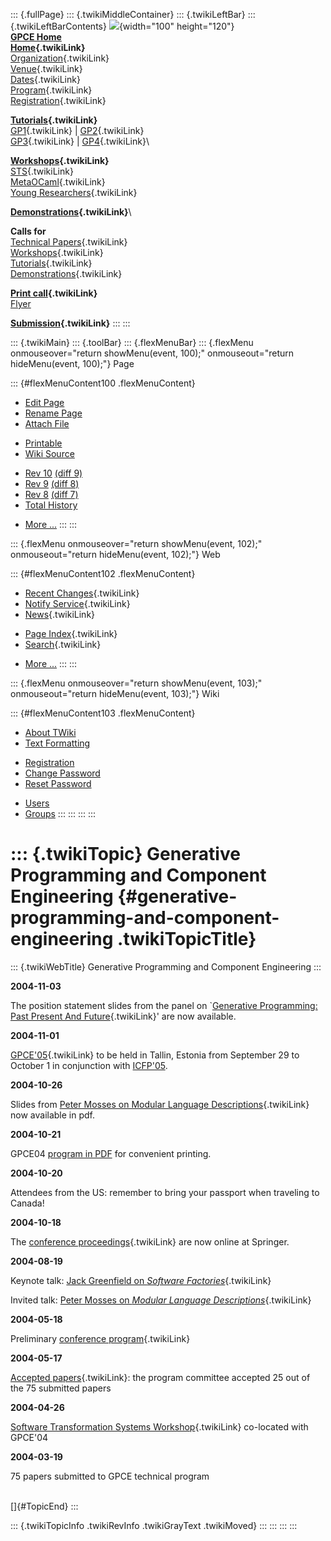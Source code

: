 ::: {.fullPage}
::: {.twikiMiddleContainer}
::: {.twikiLeftBar}
::: {.twikiLeftBarContents}
![](../pub/Gpce04/WebLeftBar/gpce-logo.jpg){width="100" height="120"}\
**[GPCE Home](http://www.gpce.org)**\
**[Home](WebHome){.twikiLink}**\
[Organization](ConferenceOrganization){.twikiLink}\
[Venue](ConferenceVenue){.twikiLink}\
[Dates](ImportantDates){.twikiLink}\
[Program](ConferenceProgram){.twikiLink}\
[Registration](ConferenceRegistration){.twikiLink}

**[Tutorials](GpceTutorials){.twikiLink}**\
[GP1](TutorialGP1){.twikiLink} \| [GP2](TutorialGP2){.twikiLink}\
[GP3](TutorialGP3){.twikiLink} \| [GP4](TutorialGP4){.twikiLink}\

**[Workshops](GpceWorkshops){.twikiLink}**\
[STS](STS){.twikiLink}\
[MetaOCaml](http://www.program-transformation.org/Gpce04/MetaOCaml){.twikiLink}\
[Young
Researchers](http://www.program-transformation.org/Gpce04/YoungResearchers){.twikiLink}

**[Demonstrations](GpceDemonstrations){.twikiLink}**\

**Calls for**\
[Technical Papers](CallForPapers){.twikiLink}\
[Workshops](CallForWorkshops){.twikiLink}\
[Tutorials](CallForTutorials){.twikiLink}\
[Demonstrations](CallForDemonstrations){.twikiLink}

**[Print call](PrintCall){.twikiLink}**\
[Flyer](http://www.cs.uu.nl/~visser/GPCE04-CfC.pdf)

**[Submission](ElectronicSubmission){.twikiLink}**
:::
:::

::: {.twikiMain}
::: {.toolBar}
::: {.flexMenuBar}
::: {.flexMenu onmouseover="return showMenu(event, 100);" onmouseout="return hideMenu(event, 100);"}
Page

::: {#flexMenuContent100 .flexMenuContent}
-   [Edit
    Page](http://www.program-transformation.org/edit/Gpce04/WebNews?t=1536827621)
-   [Rename
    Page](http://www.program-transformation.org/rename/Gpce04/WebNews)
-   [Attach
    File](http://www.program-transformation.org/attach/Gpce04/WebNews)

<!-- -->

-   [Printable](http://www.program-transformation.org/view/Gpce04/WebNews?skin=print.pattern)
-   [Wiki
    Source](http://www.program-transformation.org/view/Gpce04/WebNews?skin=text&raw=on&contenttype=text/plain)

<!-- -->

-   [Rev
    10](http://www.program-transformation.org/view/Gpce04/WebNews?rev=1.10)
    [(diff 9)](http://www.program-transformation.org/rdiff/Gpce04/WebNews?rev1=1.10&rev2=1.9)
-   [Rev
    9](http://www.program-transformation.org/view/Gpce04/WebNews?rev=1.9)
    [(diff 8)](http://www.program-transformation.org/rdiff/Gpce04/WebNews?rev1=1.9&rev2=1.8)
-   [Rev
    8](http://www.program-transformation.org/view/Gpce04/WebNews?rev=1.8)
    [(diff 7)](http://www.program-transformation.org/rdiff/Gpce04/WebNews?rev1=1.8&rev2=1.7)
-   [Total
    History](http://www.program-transformation.org/rdiff/Gpce04/WebNews)

<!-- -->

-   [More
    \...](http://www.program-transformation.org/oops/Gpce04/WebNews?template=oopsmore&param1=1.10&param2=1.10)
:::
:::

::: {.flexMenu onmouseover="return showMenu(event, 102);" onmouseout="return hideMenu(event, 102);"}
Web

::: {#flexMenuContent102 .flexMenuContent}
-   [Recent Changes](WebChanges){.twikiLink}
-   [Notify Service](WebNotify){.twikiLink}
-   [News](WebNews){.twikiLink}

<!-- -->

-   [Page Index](WebIndex){.twikiLink}
-   [Search](WebSearch){.twikiLink}

<!-- -->

-   [More
    \...](http://www.program-transformation.org/oops/Gpce04/WebNews?template=oopsmore&param1=1.10&param2=1.10)
:::
:::

::: {.flexMenu onmouseover="return showMenu(event, 103);" onmouseout="return hideMenu(event, 103);"}
Wiki

::: {#flexMenuContent103 .flexMenuContent}
-   [About
    TWiki](http://www.program-transformation.org/view/TWiki/WebHome)
-   [Text
    Formatting](http://www.program-transformation.org/view/TWiki/TextFormattingRules)

<!-- -->

-   [Registration](http://www.program-transformation.org/view/TWiki/TWikiRegistration)
-   [Change
    Password](http://www.program-transformation.org/view/TWiki/ChangePassword)
-   [Reset
    Password](http://www.program-transformation.org/view/TWiki/ResetPassword)

<!-- -->

-   [Users](http://www.program-transformation.org/view/Main/TWikiUsers)
-   [Groups](http://www.program-transformation.org/view/Main/TWikiGroups)
:::
:::
:::
:::

::: {.twikiTopic}
Generative Programming and Component Engineering {#generative-programming-and-component-engineering .twikiTopicTitle}
================================================

::: {.twikiWebTitle}
Generative Programming and Component Engineering
:::

**2004-11-03**

The position statement slides from the panel on \`[Generative
Programming: Past Present And
Future](GenerativeProgrammingPastPresentAndFuture){.twikiLink}\' are now
available.

**2004-11-01**

[GPCE\'05](../Gpce05/WebHome){.twikiLink} to be held in Tallin, Estonia
from September 29 to October 1 in conjunction with
[ICFP\'05](http://www.brics.dk/~danvy/icfp05/).

**2004-10-26**

Slides from [Peter Mosses on Modular Language
Descriptions](PeterMossesOnModularLanguageDescriptions){.twikiLink} now
available in pdf.

**2004-10-21**

GPCE04 [program in PDF](http://www.cs.uu.nl:/~visser/gpce04-program.pdf)
for convenient printing.

**2004-10-20**

Attendees from the US: remember to bring your passport when traveling to
Canada!

**2004-10-18**

The [conference proceedings](ConferenceProceedings){.twikiLink} are now
online at Springer.

**2004-08-19**

Keynote talk: [Jack Greenfield on *Software
Factories*](JackGreenfieldOnSoftwareFactories){.twikiLink}

Invited talk: [Peter Mosses on *Modular Language
Descriptions*](PeterMossesOnModularLanguageDescriptions){.twikiLink}

**2004-05-18**

Preliminary [conference program](ConferenceProgram){.twikiLink}

**2004-05-17**

[Accepted papers](AcceptedPapers){.twikiLink}: the program committee
accepted 25 out of the 75 submitted papers

**2004-04-26**

[Software Transformation Systems Workshop](STS){.twikiLink} co-located
with GPCE\'04

**2004-03-19**

75 papers submitted to GPCE technical program

\
[]{#TopicEnd}
:::

::: {.twikiTopicInfo .twikiRevInfo .twikiGrayText .twikiMoved}
:::
:::
:::
:::
